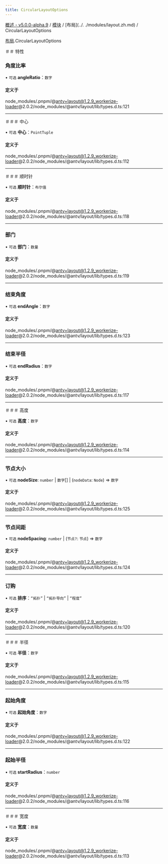 ```yaml
---
title: CircularLayoutOptions
---
```


[概述 - v5.0.0-alpha.9](../../README.zh.md) / [模块](../../modules.zh.md) / [布局](../. ./modules/layout.zh.md) / CircularLayoutOptions 

 [布局](../../modules/layout.zh.md).CircularLayoutOptions 

 ＃＃ 特性 

 ### 角度比率 

 • `可选` **angleRatio**：`数字` 

 #### 定义于 

 node_modules/.pnpm/@antv+layout@1.2.9_workerize-loader@2.0.2/node_modules/@antv/layout/lib/types.d.ts:121 

 ___ 

 ＃＃＃ 中心 

 • `可选` **中心**：`PointTuple` 

 #### 定义于 

 node_modules/.pnpm/@antv+layout@1.2.9_workerize-loader@2.0.2/node_modules/@antv/layout/lib/types.d.ts:112 

 ___ 

 ＃＃＃ 顺时针 

 • `可选` **顺时针**：`布尔值` 

 #### 定义于 

 node_modules/.pnpm/@antv+layout@1.2.9_workerize-loader@2.0.2/node_modules/@antv/layout/lib/types.d.ts:118 

 ___ 

 ### 部门 

 • `可选` **部门**：`数量` 

 #### 定义于 

 node_modules/.pnpm/@antv+layout@1.2.9_workerize-loader@2.0.2/node_modules/@antv/layout/lib/types.d.ts:119 

 ___ 

 ### 结束角度 

 • `可选` **endAngle**：`数字` 

 #### 定义于 

 node_modules/.pnpm/@antv+layout@1.2.9_workerize-loader@2.0.2/node_modules/@antv/layout/lib/types.d.ts:123 

 ___ 

 ### 结束半径 

 • `可选` **endRadius**：`数字` 

 #### 定义于 

 node_modules/.pnpm/@antv+layout@1.2.9_workerize-loader@2.0.2/node_modules/@antv/layout/lib/types.d.ts:117 

 ___ 

 ＃＃＃ 高度 

 • `可选` **高度**：`数字` 

 #### 定义于 

 node_modules/.pnpm/@antv+layout@1.2.9_workerize-loader@2.0.2/node_modules/@antv/layout/lib/types.d.ts:114 

 ___ 

 ### 节点大小 

 • `可选` **nodeSize**: `number` \| `数字`[] \| (`nodeData`: `Node`) => `数字` 

 #### 定义于 

 node_modules/.pnpm/@antv+layout@1.2.9_workerize-loader@2.0.2/node_modules/@antv/layout/lib/types.d.ts:125 

 ___ 

 ### 节点间距 

 • `可选` **nodeSpacing**: `number` \| (`节点?`: `节点`) => `数字` 

 #### 定义于 

 node_modules/.pnpm/@antv+layout@1.2.9_workerize-loader@2.0.2/node_modules/@antv/layout/lib/types.d.ts:124 

 ___ 

 ### 订购 

 • `可选` **排序**：``“拓扑”`` \| ``“拓扑导向”`` \| ``“程度”`` 

 #### 定义于 

 node_modules/.pnpm/@antv+layout@1.2.9_workerize-loader@2.0.2/node_modules/@antv/layout/lib/types.d.ts:120 

 ___ 

 ＃＃＃ 半径 

 • `可选` **半径**：`数字` 

 #### 定义于 

 node_modules/.pnpm/@antv+layout@1.2.9_workerize-loader@2.0.2/node_modules/@antv/layout/lib/types.d.ts:115 

 ___ 

 ### 起始角度 

 • `可选` **起始角度**：`数字` 

 #### 定义于 

 node_modules/.pnpm/@antv+layout@1.2.9_workerize-loader@2.0.2/node_modules/@antv/layout/lib/types.d.ts:122 

 ___ 

 ### 起始半径 

 • `可选` **startRadius**：`number` 

 #### 定义于 

 node_modules/.pnpm/@antv+layout@1.2.9_workerize-loader@2.0.2/node_modules/@antv/layout/lib/types.d.ts:116 

 ___ 

 ＃＃＃ 宽度 

 • `可选` **宽度**：`数量` 

 #### 定义于 

 node_modules/.pnpm/@antv+layout@1.2.9_workerize-loader@2.0.2/node_modules/@antv/layout/lib/types.d.ts:113